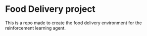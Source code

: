 # Food Delivery project
This is a repo made to create the food delivery environment for the reinforcement learning agent. 
